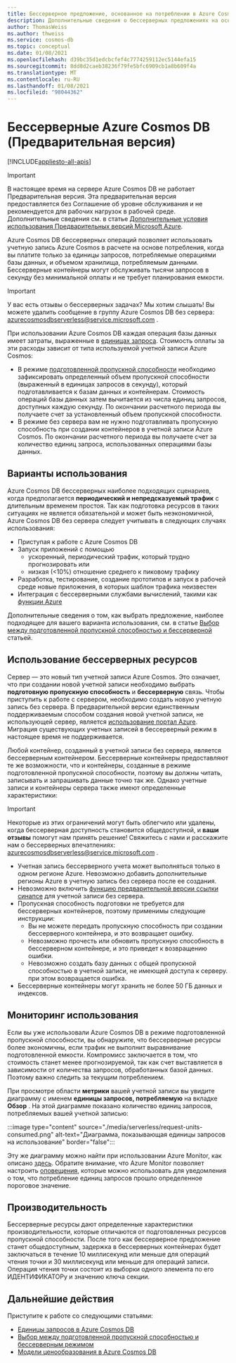 ```yaml
---
title: Бессерверное предложение, основанное на потреблении в Azure Cosmos DB
description: Дополнительные сведения о бессерверных предложениях на основе использования Azure Cosmos DB.
author: ThomasWeiss
ms.author: thweiss
ms.service: cosmos-db
ms.topic: conceptual
ms.date: 01/08/2021
ms.openlocfilehash: d39bc35d1edcbcfef4c7774259112ec5144efa15
ms.sourcegitcommit: 8dd8d2caeb38236f79fe5bfc6909cb1a8b609f4a
ms.translationtype: MT
ms.contentlocale: ru-RU
ms.lasthandoff: 01/08/2021
ms.locfileid: "98044362"
---
```

# <a name="azure-cosmos-db-serverless-preview"></a>Бессерверные Azure Cosmos DB (Предварительная версия)
[!INCLUDE[appliesto-all-apis](includes/appliesto-all-apis.md)]

> [!IMPORTANT]
> В настоящее время на сервере Azure Cosmos DB не работает Предварительная версия. Эта предварительная версия предоставляется без Соглашение об уровне обслуживания и не рекомендуется для рабочих нагрузок в рабочей среде. Дополнительные сведения см. в статье [Дополнительные условия использования Предварительных версий Microsoft Azure](https://azure.microsoft.com/support/legal/preview-supplemental-terms/).

Azure Cosmos DB бессерверных операций позволяет использовать учетную запись Azure Cosmos в расчете на основе потребления, когда вы платите только за единицы запросов, потребляемые операциями базы данных, и объемом хранилища, потребляемым данными. Бессерверные контейнеры могут обслуживать тысячи запросов в секунду без минимальной оплаты и не требует планирования емкости.

> [!IMPORTANT] 
> У вас есть отзывы о бессерверных задачах? Мы хотим слышать! Вы можете удалить сообщение в группу Azure Cosmos DB без сервера: [azurecosmosdbserverless@service.microsoft.com](mailto:azurecosmosdbserverless@service.microsoft.com) .

При использовании Azure Cosmos DB каждая операция базы данных имеет затраты, выраженные в [единицах запроса](request-units.md). Стоимость оплаты за эти расходы зависит от типа используемой учетной записи Azure Cosmos:

- В режиме [подготовленной пропускной способности](set-throughput.md) необходимо зафиксировать определенный объем пропускной способности (выраженный в единицах запросов в секунду), который подготавливается к базам данных и контейнерам. Стоимость операций базы данных затем вычитается из числа единиц запросов, доступных каждую секунду. По окончании расчетного периода вы получаете счет за установленный объем пропускной способности.
- В режиме без сервера вам не нужно подготавливать пропускную способность при создании контейнеров в учетной записи Azure Cosmos. По окончании расчетного периода вы получаете счет за количество единиц запроса, использованных операциями базы данных.

## <a name="use-cases"></a>Варианты использования

Azure Cosmos DB бессерверных наиболее подходящих сценариев, когда предполагается **периодический и непредсказуемый трафик** с длительным временем простоя. Так как подготовка ресурсов в таких ситуациях не является обязательной и может быть неэкономичной, Azure Cosmos DB без сервера следует учитывать в следующих случаях использования:

- Приступая к работе с Azure Cosmos DB
- Запуск приложений с помощью
    - ускоренный, периодический трафик, который трудно прогнозировать или
    - низкая (<10%) отношение среднего к пиковому трафику
- Разработка, тестирование, создание прототипов и запуск в рабочей среде новые приложения, в которых шаблон трафика неизвестен
- Интеграция с бессерверными службами вычислений, такими как [функции Azure](../azure-functions/functions-overview.md)

Дополнительные сведения о том, как выбрать предложение, наиболее подходящее для вашего варианта использования, см. в статье [Выбор между подготовленной пропускной способностью и бессерверной](throughput-serverless.md) статьей.

## <a name="using-serverless-resources"></a>Использование бессерверных ресурсов

Сервер — это новый тип учетной записи Azure Cosmos. Это означает, что при создании новой учетной записи необходимо выбрать **подготовную пропускную способность** и **бессерверную** связь. Чтобы приступить к работе с сервером, необходимо создать новую учетную запись без сервера. В предварительной версии единственным поддерживаемым способом создания новой учетной записи, не использующей сервер, является [использование портал Azure](create-cosmosdb-resources-portal.md). Миграция существующих учетных записей в бессерверный режим в настоящее время не поддерживается.

Любой контейнер, созданный в учетной записи без сервера, является бессерверным контейнером. Бессерверные контейнеры предоставляют те же возможности, что и контейнеры, созданные в режиме подготовленной пропускной способности, поэтому вы должны читать, записывать и запрашивать данные точно так же. Однако учетные записи и контейнеры сервера также имеют определенные характеристики:

> [!IMPORTANT]
> Некоторые из этих ограничений могут быть облегчило или удалены, когда бессерверная доступность становится общедоступной, и **ваши отзывы** помогут нам принять решение! Свяжитесь с нами и расскажите нам о бессерверных впечатлениях: [azurecosmosdbserverless@service.microsoft.com](mailto:azurecosmosdbserverless@service.microsoft.com) .

- Учетная запись бессерверного учета может выполняться только в одном регионе Azure. Невозможно добавить дополнительные регионы Azure в учетную запись без сервера после ее создания.
- Невозможно включить [функцию предварительной версии ссылки синапсе](synapse-link.md) для учетной записи без сервера.
- Пропускная способность подготовки не требуется для бессерверных контейнеров, поэтому применимы следующие инструкции:
    - Вы не можете передать пропускную способность при создании бессерверного контейнера, и это возвращает ошибку.
    - Невозможно прочесть или обновить пропускную способность в бессерверном контейнере, и это приведет к возвращению ошибки.
    - Невозможно создать базу данных с общей пропускной способностью в учетной записи, не имеющей доступа к серверу. при этом возвращается ошибка.
- Бессерверные контейнеры могут хранить не более 50 ГБ данных и индексов.

## <a name="monitoring-your-consumption"></a>Мониторинг использования

Если вы уже использовали Azure Cosmos DB в режиме подготовленной пропускной способности, вы обнаружите, что бессерверные ресурсы более экономичны, если трафик не выполнит выравнивание подготовленной емкости. Компромисс заключается в том, что стоимость станет менее прогнозируемой, так как счет выставляется в зависимости от количества запросов, обработанных базой данных. Поэтому важно следить за текущим потреблением.

При просмотре области **метрики** вашей учетной записи вы увидите диаграмму с именем **единицы запросов, потребляемую** на вкладке **Обзор** . На этой диаграмме показано количество единиц запросов, потребляемых вашей учетной записью:

:::image type="content" source="./media/serverless/request-units-consumed.png" alt-text="Диаграмма, показывающая единицы запросов на использование" border="false":::

Эту же диаграмму можно найти при использовании Azure Monitor, как описано [здесь](monitor-request-unit-usage.md). Обратите внимание, что Azure Monitor позволяет настроить [оповещения](../azure-monitor/platform/alerts-metric-overview.md), которые можно использовать для уведомления о том, что потребление единиц запросов прошло определенное пороговое значение.

## <a name="performance"></a><a id="performance"></a>Производительность

Бессерверные ресурсы дают определенные характеристики производительности, которые отличаются от подготовленных ресурсов пропускной способности. После того как бессерверное предложение станет общедоступным, задержка в бессерверных контейнерах будет заключаться в течение 10 миллисекунд или меньше для операций чтения точки и 30 миллисекунд или меньше для операций записи. Операция чтения точки состоит из выборки одного элемента по его ИДЕНТИФИКАТОРу и значению ключа секции.

## <a name="next-steps"></a>Дальнейшие действия

Приступите к работе со следующими статьями:

- [Единицы запросов в Azure Cosmos DB](request-units.md)
- [Выбор между подготовленной пропускной способностью и бессерверным режимом](throughput-serverless.md)
- [Модели ценообразования в Azure Cosmos DB](how-pricing-works.md)
